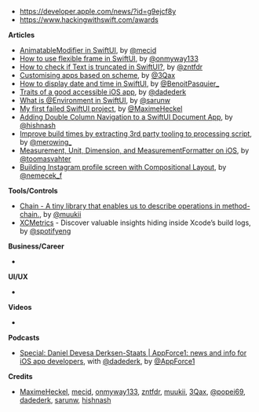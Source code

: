 - https://developer.apple.com/news/?id=g9ejcf8y
- https://www.hackingwithswift.com/awards

**Articles**

* [AnimatableModifier in SwiftUI](https://swiftwithmajid.com/2021/01/11/animatablemodifier-in-swiftui/), by [@mecid](https://twitter.com/mecid)
* [How to use flexible frame in SwiftUI](https://onmyway133.com/blog/how-to-use-flexible-frame-in-swiftui/), by [@onmyway133](https://twitter.com/onmyway133)
* [How to check if Text is truncated in SwiftUI?](https://fivestars.blog/swiftui/trucated-text.html), by [@zntfdr](https://twitter.com/zntfdr)
* [Customising apps based on scheme](https://jakub.codes/posts/app-scheme), by [@3Qax](https://twitter.com/jakubtowarek)
* [How to display date and time in SwiftUI](https://benoitpasquier.com/date-formatter-swiftui/), by [@BenoitPasquier_](https://twitter.com/benoitpasquier_)
* [Traits of a good accessible iOS app](https://levelup.gitconnected.com/traits-of-a-good-accessible-ios-app-25266ee08fb9?sk=00b53e96c0cf477ebf814ce0e271e11b), by [@dadederk](https://twitter.com/dadederk)
* [What is @Environment in SwiftUI](https://sarunw.com/posts/what-is-environment-in-swiftui/), by [@sarunw](https://twitter.com/sarunw)
* [My first failed SwiftUI project](https://blog.maximeheckel.com/posts/first-failed-swiftui-project/), by [@MaximeHeckel](https://twitter.com/MaximeHeckel)
* [Adding Double Column Navigation to a SwiftUI Document App](https://lostmoa.com/blog/AddingDoubleColumnNavigationToASwiftUIDocumentApp/), by [@hishnash](https://twitter.com/hishnash)
* [Improve build times by extracting 3rd party tooling to processing script](http://merowing.info/2021/01/improve-build-times-by-extracting-3rd-party-tooling-to-processing-script./), by [@merowing_](https://twitter.com/merowing_)
* [Measurement, Unit, Dimension, and MeasurementFormatter on iOS](https://augmentedcode.io/2021/01/18/measurement-unit-dimension-and-measurementformatter-on-ios/), by [@toomasvahter](https://twitter.com/toomasvahter)
* [Building Instagram profile screen with Compositional Layout](https://nemecek.be/blog/72/building-instagram-profile-screen-with-compositional-layout), by [@nemecek_f](https://twitter.com/nemecek_f)

**Tools/Controls**

* [Chain - A tiny library that enables us to describe operations in method-chain.](https://github.com/VergeGroup/Chain), by [@muukii](https://twitter.com/muukii_app)
* [XCMetrics](https://xcmetrics.io/) - Discover valuable insights hiding inside Xcode’s build logs, by [@spotifyeng](https://twitter.com/spotifyeng)

**Business/Career**

* 

**UI/UX**

* 

**Videos**

* 

**Podcasts**

* [Special: Daniel Devesa Derksen-Staats | AppForce1: news and info for iOS app developers](https://www.buzzsprout.com/1414396/7142317), with [@dadederk](https://twitter.com/dadederk), by [@AppForce1](https://twitter.com/AppForce1)

**Credits**

* [MaximeHeckel](https://github.com/MaximeHeckel), [mecid](https://github.com/mecid), [onmyway133](https://github.com/onmyway133), [zntfdr](https://github.com/zntfdr), [muukii](https://github.com/muukii), [3Qax](https://github.com/3Qax), [@popei69](https://github.com/popei69), [dadederk](https://github.com/dadederk), [sarunw](https://github.com/sarunw), [hishnash](https://github.com/hishnash)
